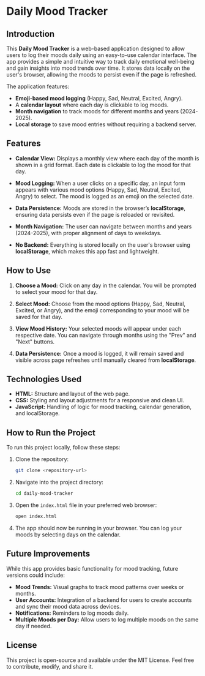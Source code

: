 

# Daily Mood Tracker

## Introduction

This **Daily Mood Tracker** is a web-based application designed to allow users to log their moods daily using an easy-to-use calendar interface. The app provides a simple and intuitive way to track daily emotional well-being and gain insights into mood trends over time. It stores data locally on the user's browser, allowing the moods to persist even if the page is refreshed.

The application features:
- **Emoji-based mood logging** (Happy, Sad, Neutral, Excited, Angry).
- A **calendar layout** where each day is clickable to log moods.
- **Month navigation** to track moods for different months and years (2024-2025).
- **Local storage** to save mood entries without requiring a backend server.

## Features

- **Calendar View:** Displays a monthly view where each day of the month is shown in a grid format. Each date is clickable to log the mood for that day.
  
- **Mood Logging:** When a user clicks on a specific day, an input form appears with various mood options (Happy, Sad, Neutral, Excited, Angry) to select. The mood is logged as an emoji on the selected date.

- **Data Persistence:** Moods are stored in the browser’s **localStorage**, ensuring data persists even if the page is reloaded or revisited.

- **Month Navigation:** The user can navigate between months and years (2024-2025), with proper alignment of days to weekdays.

- **No Backend:** Everything is stored locally on the user's browser using **localStorage**, which makes this app fast and lightweight.

## How to Use

1. **Choose a Mood:** Click on any day in the calendar. You will be prompted to select your mood for that day.
  
2. **Select Mood:** Choose from the mood options (Happy, Sad, Neutral, Excited, or Angry), and the emoji corresponding to your mood will be saved for that day.

3. **View Mood History:** Your selected moods will appear under each respective date. You can navigate through months using the "Prev" and "Next" buttons.

4. **Data Persistence:** Once a mood is logged, it will remain saved and visible across page refreshes until manually cleared from **localStorage**.

## Technologies Used

- **HTML:** Structure and layout of the web page.
- **CSS:** Styling and layout adjustments for a responsive and clean UI.
- **JavaScript:** Handling of logic for mood tracking, calendar generation, and localStorage.

## How to Run the Project

To run this project locally, follow these steps:

1. Clone the repository:
   ```bash
   git clone <repository-url>
   ```

2. Navigate into the project directory:
   ```bash
   cd daily-mood-tracker
   ```

3. Open the `index.html` file in your preferred web browser:
   ```bash
   open index.html
   ```

4. The app should now be running in your browser. You can log your moods by selecting days on the calendar.

## Future Improvements

While this app provides basic functionality for mood tracking, future versions could include:
- **Mood Trends:** Visual graphs to track mood patterns over weeks or months.
- **User Accounts:** Integration of a backend for users to create accounts and sync their mood data across devices.
- **Notifications:** Reminders to log moods daily.
- **Multiple Moods per Day:** Allow users to log multiple moods on the same day if needed.

## License

This project is open-source and available under the MIT License. Feel free to contribute, modify, and share it.


